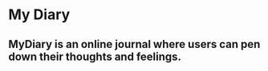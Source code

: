 

# My Diary

## MyDiary is an online journal where users can pen down their thoughts and feelings.





